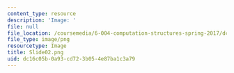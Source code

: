 ```yaml
---
content_type: resource
description: 'Image: '
file: null
file_location: /coursemedia/6-004-computation-structures-spring-2017/dc16c05b0a93cd723b054e87ba1c3a79_Slide02.png
file_type: image/png
resourcetype: Image
title: Slide02.png
uid: dc16c05b-0a93-cd72-3b05-4e87ba1c3a79
---
```

